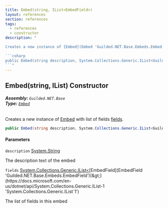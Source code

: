```yaml
---
title: Embed(string, IList<EmbedField>)
layout: references
section: references
tags:
  - references
  - constructor
description: "

Creates a new instance of [Embed](Embed 'Guilded.NET.Base.Embeds.Embed') with list of fields [fields](Embed.Embed(string,IList_EmbedField_)#Guilded.NET.Base.Embeds.Embed.Embed(string,System.Collections.Generic.IList_Guilded.NET.Base.Embeds.EmbedField_).fields 'Guilded.NET.Base.Embeds.Embed.Embed(string, System.Collections.Generic.IList<Guilded.NET.Base.Embeds.EmbedField>).fields').

```csharp
public Embed(string description, System.Collections.Generic.IList<Guilded.NET.Base.Embeds.EmbedField> fields);
```"
---
```


## Embed(string, IList<EmbedField>) Constructor
###### **Assembly:** `Guilded.NET.Base`<br/>**Type:** [`Embed`](Embed 'Guilded.NET.Base.Embeds.Embed')

Creates a new instance of [Embed](Embed 'Guilded.NET.Base.Embeds.Embed') with list of fields [fields](Embed.Embed(string,IList_EmbedField_)#Guilded.NET.Base.Embeds.Embed.Embed(string,System.Collections.Generic.IList_Guilded.NET.Base.Embeds.EmbedField_).fields 'Guilded.NET.Base.Embeds.Embed.Embed(string, System.Collections.Generic.IList<Guilded.NET.Base.Embeds.EmbedField>).fields').

```csharp
public Embed(string description, System.Collections.Generic.IList<Guilded.NET.Base.Embeds.EmbedField> fields);
```
#### Parameters

<a name='Guilded.NET.Base.Embeds.Embed.Embed(string,System.Collections.Generic.IList_Guilded.NET.Base.Embeds.EmbedField_).description'></a>

`description` [System.String](https://docs.microsoft.com/en-us/dotnet/api/System.String 'System.String')

The description text of the embed

<a name='Guilded.NET.Base.Embeds.Embed.Embed(string,System.Collections.Generic.IList_Guilded.NET.Base.Embeds.EmbedField_).fields'></a>

`fields` [System.Collections.Generic.IList&lt;](https://docs.microsoft.com/en-us/dotnet/api/System.Collections.Generic.IList-1 'System.Collections.Generic.IList`1')[EmbedField](EmbedField 'Guilded.NET.Base.Embeds.EmbedField')[&gt;](https://docs.microsoft.com/en-us/dotnet/api/System.Collections.Generic.IList-1 'System.Collections.Generic.IList`1')

The list of fields in this embed
